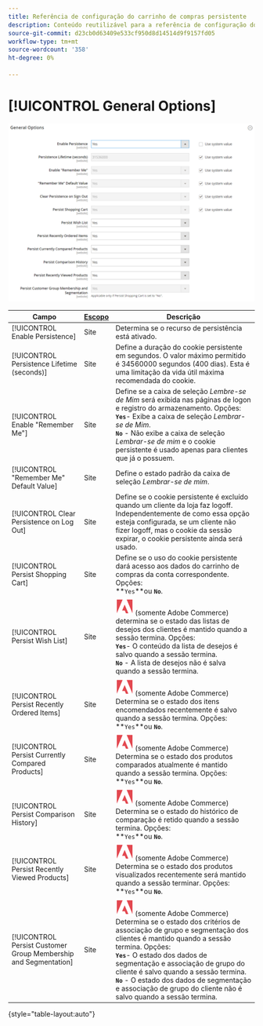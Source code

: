 ```yaml
---
title: Referência de configuração do carrinho de compras persistente
description: Conteúdo reutilizável para a referência de configuração do carrinho de compras persistente.
source-git-commit: d23cb0d63409e533cf950d8d14514d9f9157fd05
workflow-type: tm+mt
source-wordcount: '358'
ht-degree: 0%

---
```



# [!UICONTROL General Options]

![Opções gerais](/help/configuration-reference/customers/assets/persistent-shopping-cart-general.png)<!-- zoom -->

<!-- [General Options](https://docs.magento.com/user-guide/sales/cart-persistent-configuration.html) -->

| Campo | [Escopo](/help/getting-started/websites-stores-views.md#scope-settings) | Descrição |
|--- |------------------------------------------------------------------------|--- |
| [!UICONTROL Enable Persistence] | Site | Determina se o recurso de persistência está ativado. |
| [!UICONTROL Persistence Lifetime (seconds)] | Site | Define a duração do cookie persistente em segundos. O valor máximo permitido é 34560000 segundos (400 dias). Esta é uma limitação da vida útil máxima recomendada do cookie. |
| [!UICONTROL Enable "Remember Me"] | Site | Define se a caixa de seleção _Lembre-se de Mim_ será exibida nas páginas de logon e registro do armazenamento. Opções: <br/>**`Yes`**- Exibe a caixa de seleção _Lembrar-se de Mim_.<br/>**`No`** - Não exibe a caixa de seleção _Lembrar-se de mim_ e o cookie persistente é usado apenas para clientes que já o possuem. |
| [!UICONTROL "Remember Me" Default Value] | Site | Define o estado padrão da caixa de seleção _Lembrar-se de mim_. |
| [!UICONTROL Clear Persistence on Log Out] | Site | Define se o cookie persistente é excluído quando um cliente da loja faz logoff. Independentemente de como essa opção esteja configurada, se um cliente não fizer logoff, mas o cookie da sessão expirar, o cookie persistente ainda será usado. |
| [!UICONTROL Persist Shopping Cart] | Site | Define se o uso do cookie persistente dará acesso aos dados do carrinho de compras da conta correspondente. Opções: <br/>**`Yes`**ou **`No`**. |
| [!UICONTROL Persist Wish List] | Site | ![Adobe Commerce](/help/assets/adobe-logo.svg) (somente Adobe Commerce) determina se o estado das listas de desejos dos clientes é mantido quando a sessão termina. Opções: <br/>**`Yes`**- O conteúdo da lista de desejos é salvo quando a sessão termina.<br/>**`No`** - A lista de desejos não é salva quando a sessão termina. |
| [!UICONTROL Persist Recently Ordered Items] | Site | ![Adobe Commerce](/help/assets/adobe-logo.svg) (somente Adobe Commerce) Determina se o estado dos itens encomendados recentemente é salvo quando a sessão termina. Opções: <br/>**`Yes`**ou **`No`**. |
| [!UICONTROL Persist Currently Compared Products] | Site | ![Adobe Commerce](/help/assets/adobe-logo.svg) (somente Adobe Commerce) Determina se o estado dos produtos comparados atualmente é mantido quando a sessão termina. Opções: <br/>**`Yes`**ou **`No`**. |
| [!UICONTROL Persist Comparison History] | Site | ![Adobe Commerce](/help/assets/adobe-logo.svg) (somente Adobe Commerce) Determina se o estado do histórico de comparação é retido quando a sessão termina. Opções: <br/>**`Yes`**ou **`No`**. |
| [!UICONTROL Persist Recently Viewed Products] | Site | ![Adobe Commerce](/help/assets/adobe-logo.svg) (somente Adobe Commerce) Determina se o estado dos produtos visualizados recentemente será mantido quando a sessão terminar. Opções: <br/>**`Yes`**ou **`No`**. |
| [!UICONTROL Persist Customer Group Membership and Segmentation] | Site | ![Adobe Commerce](/help/assets/adobe-logo.svg) (somente Adobe Commerce) Determina se o estado dos critérios de associação de grupo e segmentação dos clientes é mantido quando a sessão termina. Opções: <br/>**`Yes`**- O estado dos dados de segmentação e associação de grupo do cliente é salvo quando a sessão termina.<br/>**`No`** - O estado dos dados de segmentação e associação de grupo do cliente não é salvo quando a sessão termina. |

{style="table-layout:auto"}
